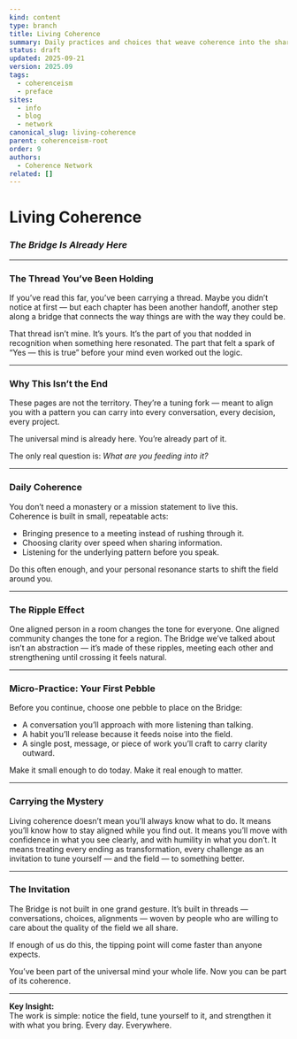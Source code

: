 ```yaml
---
kind: content
type: branch
title: Living Coherence
summary: Daily practices and choices that weave coherence into the shared field — small threads that build the bridge.
status: draft
updated: 2025-09-21
version: 2025.09
tags:
  - coherenceism
  - preface
sites:
  - info
  - blog
  - network
canonical_slug: living-coherence
parent: coherenceism-root
order: 9
authors:
  - Coherence Network
related: []
---
```

# Living Coherence

### *The Bridge Is Already Here*

---
### **The Thread You’ve Been Holding**

If you’ve read this far, you’ve been carrying a thread. Maybe you didn’t notice at first — but each chapter has been another handoff, another step along a bridge that connects the way things are with the way they could be.

That thread isn’t mine. It’s yours. It’s the part of you that nodded in recognition when something here resonated. The part that felt a spark of “Yes — this is true” before your mind even worked out the logic.

---
### **Why This Isn’t the End**

These pages are not the territory. They’re a tuning fork — meant to align you with a pattern you can carry into every conversation, every decision, every project.

The universal mind is already here. You’re already part of it.  

The only real question is: _What are you feeding into it?_

---
### **Daily Coherence**

You don’t need a monastery or a mission statement to live this.  
Coherence is built in small, repeatable acts:

- Bringing presence to a meeting instead of rushing through it.
- Choosing clarity over speed when sharing information.
- Listening for the underlying pattern before you speak.

Do this often enough, and your personal resonance starts to shift the field around you.

---
### **The Ripple Effect**

One aligned person in a room changes the tone for everyone. One aligned community changes the tone for a region. The Bridge we’ve talked about isn’t an abstraction — it’s made of these ripples, meeting each other and strengthening until crossing it feels natural.

---
### **Micro-Practice: Your First Pebble**

Before you continue, choose one pebble to place on the Bridge:

- A conversation you’ll approach with more listening than talking.
- A habit you’ll release because it feeds noise into the field.
- A single post, message, or piece of work you’ll craft to carry clarity outward.

Make it small enough to do today. Make it real enough to matter.

---
### **Carrying the Mystery**

Living coherence doesn’t mean you’ll always know what to do. It means you’ll know how to stay aligned while you find out. It means you’ll move with confidence in what you see clearly, and with humility in what you don’t. It means treating every ending as transformation, every challenge as an invitation to tune yourself — and the field — to something better.

---
### **The Invitation**

The Bridge is not built in one grand gesture. It’s built in threads — conversations, choices, alignments — woven by people who are willing to care about the quality of the field we all share.

If enough of us do this, the tipping point will come faster than anyone expects.

You’ve been part of the universal mind your whole life. Now you can be part of its coherence.

---
**Key Insight:**  
The work is simple: notice the field, tune yourself to it, and strengthen it with what you bring. Every day. Everywhere.
